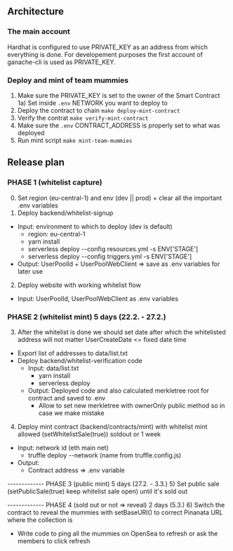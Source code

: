 
## Architecture

### The main account
Hardhat is configured to use PRIVATE_KEY as an address from which everything is done. 
For developement purposes the first account of ganache-cli is used as PRIVATE_KEY.

### Deploy and mint of team mummies
1) Make sure the PRIVATE_KEY is set to the owner of the Smart Contract
1a) Set inside `.env` NETWORK you want to deploy to
2) Deploy the contract to chain `make deploy-mint-contract`
3) Verify the contrat `make verify-mint-contract`
3) Make sure the `.env` CONTRACT_ADDRESS is properly set to what was deployed
4) Run mint script `make mint-team-mummies`


## Release plan

### PHASE 1 (whitelist capture)
0) Set region (eu-central-1) and env (dev || prod) + clear all the important .env variables
1) Deploy backend/whitelist-signup
  - Input: environment to which to deploy (dev is default)
      - region: eu-central-1
      - yarn install
      - serverless deploy --config resources.yml -s ENV['STAGE']
      - serverless deploy --config triggers.yml -s ENV['STAGE']
  - Output: UserPoolId + UserPoolWebClient => save as .env variables for later use
2) Deploy website with working whitelist flow
  - Input: UserPoolId, UserPoolWebClient as .env variables

### PHASE 2 (whitelist mint) 5 days (22.2. - 27.2.)
3) After the whitelist is done we should set date after which the whitelisted address will not matter UserCreateDate <= fixed date time
  - Export list of addresses to data/list.txt
  - Deploy backend/whitelist-verification code
      - Input: data/list.txt
          - yarn install
          - serverless deploy
      - Output: Deployed code and also calculated merkletree root for contract and saved to .env
          - Allow to set new merkletree with ownerOnly public method so in case we make mistake
4) Deploy mint contract (backend/contracts/mint) with whitelist mint allowed (setWhitelistSale(true)) soldout or 1 week
  - Input: network id (eth main net)
      - truffle deploy --network (name from truffle.config.js)
  - Output:
      - Contract address => .env variable

------------- PHASE 3 (public mint) 5 days (27.2. - 3.3.)
5) Set public sale (setPublicSale(true) keep whitelist sale open) until it's sold out

------------- PHASE 4 (sold out or not => reveal) 2 days (5.3.)
6) Switch the contract to reveal the mummies with setBaseURI() to correct Pinanata URL where the collection is
  - Write code to ping all the mummies on OpenSea to refresh or ask the members to click refresh
